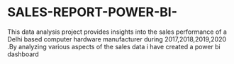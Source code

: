 # SALES-REPORT-POWER-BI-
This data analysis project provides insights into the sales performance of a Delhi based computer hardware manufacturer during  2017,2018,2019,2020 .By analyzing various aspects of the sales data i have created a power bi dashboard 
